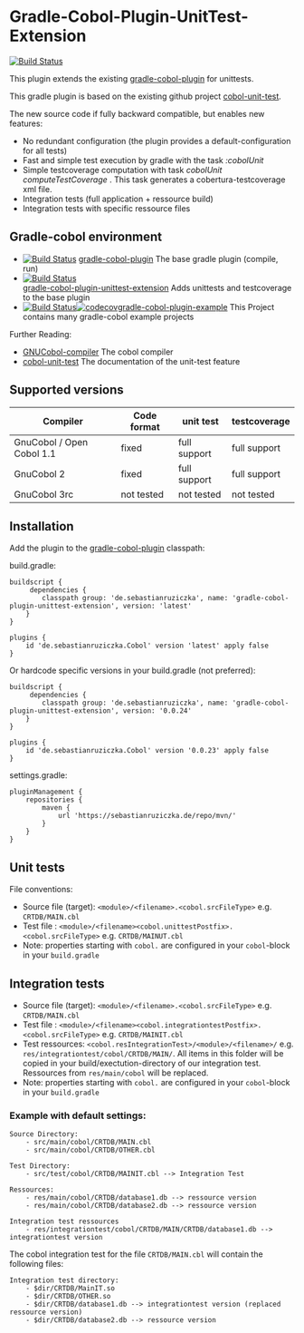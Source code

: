 # Gradle-Cobol-Plugin-UnitTest-Extension
[![Build Status](https://travis-ci.org/RosesTheN00b/gradle-cobol-plugin-unittest-extension.svg?branch=master)](https://travis-ci.org/RosesTheN00b/gradle-cobol-plugin-unittest-extension)


This plugin extends the existing [gradle-cobol-plugin](https://github.com/RosesTheN00b/gradle-cobol-plugin) for unittests.

This gradle plugin is based on the existing github project [cobol-unit-test](https://github.com/neopragma/cobol-unit-test).

The new source code if fully backward compatible, but enables new features:

* No redundant configuration (the plugin provides a default-configuration for all tests)
* Fast and simple test execution by gradle with the task _:cobolUnit_
* Simple testcoverage computation with task _cobolUnit_ _computeTestCoverage_ . This task generates a cobertura-testcoverage xml file.
* Integration tests (full application + ressource build)
* Integration tests with specific ressource files


## Gradle-cobol environment

* [![Build Status](https://travis-ci.org/RosesTheN00b/gradle-cobol-plugin.svg?branch=master)](https://travis-ci.org/RosesTheN00b/gradle-cobol-plugin)  [gradle-cobol-plugin](https://gradle-cobol.sebastianruziczka.de) The base gradle plugin (compile, run)
* [![Build Status](https://travis-ci.org/RosesTheN00b/gradle-cobol-plugin-unittest-extension.svg?branch=master)](https://travis-ci.org/RosesTheN00b/gradle-cobol-plugin-unittest-extension)  
[gradle-cobol-plugin-unittest-extension](https://gradle-cobol-unit.sebastianruziczka.de) Adds unittests and testcoverage to the base plugin
* [![Build Status](https://travis-ci.org/RosesTheN00b/gradle-cobol-plugin-example.svg?branch=master)](https://travis-ci.org/RosesTheN00b/gradle-cobol-plugin-example)[![codecov](https://codecov.io/gh/RosesTheN00b/gradle-cobol-plugin-example/branch/master/graph/badge.svg)](https://codecov.io/gh/RosesTheN00b/gradle-cobol-plugin-example)[gradle-cobol-plugin-example](https://github.com/RosesTheN00b/gradle-cobol-plugin-example) This Project contains many gradle-cobol example projects

Further Reading:

* [GNUCobol-compiler](https://open-cobol.sourceforge.io/) The cobol compiler
* [cobol-unit-test](https://github.com/neopragma/cobol-unit-test) The documentation of the unit-test feature

## Supported versions

| Compiler | Code format | unit test | testcoverage |
| -------- | ----------- | ----------------------- | -------------------------- |
| GnuCobol / Open Cobol 1.1 | fixed | full support | full support |
| GnuCobol 2 | fixed | full support | full support |
| GnuCobol 3rc | not tested | not tested | not tested |




## Installation

Add the plugin to the [gradle-cobol-plugin](https://github.com/RosesTheN00b/gradle-cobol-plugin) classpath:

build.gradle:

    buildscript {
    	 dependencies {
    		classpath group: 'de.sebastianruziczka', name: 'gradle-cobol-plugin-unittest-extension', version: 'latest'
    	}
    }

    plugins {
    	id 'de.sebastianruziczka.Cobol' version 'latest' apply false
    }


Or hardcode specific versions in your build.gradle (not preferred):

    buildscript {
    	 dependencies {
    		classpath group: 'de.sebastianruziczka', name: 'gradle-cobol-plugin-unittest-extension', version: '0.0.24'
    	}
    }

    plugins {
    	id 'de.sebastianruziczka.Cobol' version '0.0.23' apply false
    }

settings.gradle:

    pluginManagement {
    	repositories {
    		maven {
    			url 'https://sebastianruziczka.de/repo/mvn/'
    		}
    	}
    }

## Unit tests

File conventions:

* Source file (target): `<module>/<filename>.<cobol.srcFileType>` e.g. `CRTDB/MAIN.cbl`
* Test file : `<module>/<filename><cobol.unittestPostfix>.<cobol.srcFileType>` e.g. `CRTDB/MAINUT.cbl`
* Note: properties starting with `cobol.` are configured in your `cobol`-block in your `build.gradle`

## Integration tests
    
* Source file (target): `<module>/<filename>.<cobol.srcFileType>` e.g. `CRTDB/MAIN.cbl`
* Test file : `<module>/<filename><cobol.integrationtestPostfix>.<cobol.srcFileType>` e.g. `CRTDB/MAINIT.cbl`
* Test ressources: `<cobol.resIntegrationTest>/<module>/<filename>/` e.g. `res/integrationtest/cobol/CRTDB/MAIN/`. All items in this folder will be copied in your build/exectution-directory of our integration test. Ressources from `res/main/cobol` will be replaced.
* Note: properties starting with `cobol.` are configured in your `cobol`-block in your `build.gradle`

### Example with default settings:

	Source Directory:
		- src/main/cobol/CRTDB/MAIN.cbl
		- src/main/cobol/CRTDB/OTHER.cbl
	
	Test Directory:
		- src/test/cobol/CRTDB/MAINIT.cbl --> Integration Test
	
	Ressources:
		- res/main/cobol/CRTDB/database1.db --> ressource version
		- res/main/cobol/CRTDB/database2.db --> ressource version
	
	Integration test ressources
		- res/integrationtest/cobol/CRTDB/MAIN/CRTDB/database1.db --> integrationtest version
		

The cobol integration test for the file  `CRTDB/MAIN.cbl` will contain the following files:

	Integration test directory:
		- $dir/CRTDB/MainIT.so
		- $dir/CRTDB/OTHER.so
		- $dir/CRTDB/database1.db --> integrationtest version (replaced ressource version)
		- $dir/CRTDB/database2.db --> ressource version

